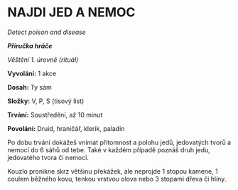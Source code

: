# NAJDI JED A NEMOC

*Detect poison and disease*

***Příručka hráče***

*Věštění 1. úrovně (rituál)*

**Vyvolání:** 1 akce

**Dosah:** Ty sám

**Složky:** V, P, S (tisový list)

**Trvání:** Soustředění, až 10 minut

**Povolání:** Druid, hraničář, klerik, paladin

Po dobu trvání dokážeš vnímat přítomnost a polohu jedů, jedovatých tvorů a nemocí do 6 sáhů od tebe. Také v každém případě poznáš druh jedu, jedovatého tvora či nemoci. 

Kouzlo pronikne skrz většinu překážek, ale neprojde 1 stopou kamene, 1 coulem běžného kovu, tenkou vrstvou olova nebo 3 stopami dřeva či hlíny.

